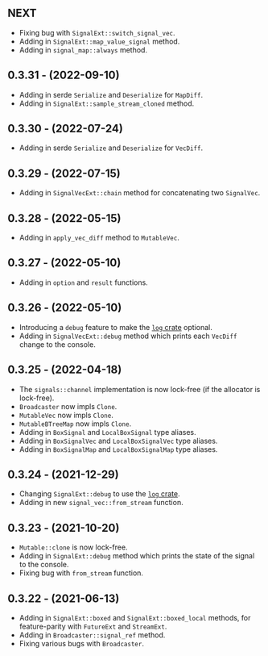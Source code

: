 ## NEXT
* Fixing bug with `SignalExt::switch_signal_vec`.
* Adding in `SignalExt::map_value_signal` method.
* Adding in `signal_map::always` method.

## 0.3.31 - (2022-09-10)
* Adding in serde `Serialize` and `Deserialize` for `MapDiff`.
* Adding in `SignalExt::sample_stream_cloned` method.

## 0.3.30 - (2022-07-24)
* Adding in serde `Serialize` and `Deserialize` for `VecDiff`.

## 0.3.29 - (2022-07-15)
* Adding in `SignalVecExt::chain` method for concatenating two `SignalVec`.

## 0.3.28 - (2022-05-15)
* Adding in `apply_vec_diff` method to `MutableVec`.

## 0.3.27 - (2022-05-10)
* Adding in `option` and `result` functions.

## 0.3.26 - (2022-05-10)
* Introducing a `debug` feature to make the [`log` crate](https://crates.io/crates/log) optional.
* Adding in `SignalVecExt::debug` method which prints each `VecDiff` change to the console.

## 0.3.25 - (2022-04-18)
* The `signals::channel` implementation is now lock-free (if the allocator is lock-free).
* `Broadcaster` now impls `Clone`.
* `MutableVec` now impls `Clone`.
* `MutableBTreeMap` now impls `Clone`.
* Adding in `BoxSignal` and `LocalBoxSignal` type aliases.
* Adding in `BoxSignalVec` and `LocalBoxSignalVec` type aliases.
* Adding in `BoxSignalMap` and `LocalBoxSignalMap` type aliases.

## 0.3.24 - (2021-12-29)
* Changing `SignalExt::debug` to use the [`log` crate](https://crates.io/crates/log).
* Adding in new `signal_vec::from_stream` function.

## 0.3.23 - (2021-10-20)
* `Mutable::clone` is now lock-free.
* Adding in `SignalExt::debug` method which prints the state of the signal to the console.
* Fixing bug with `from_stream` function.

## 0.3.22 - (2021-06-13)
* Adding in `SignalExt::boxed` and `SignalExt::boxed_local` methods, for feature-parity with `FutureExt` and `StreamExt`.
* Adding in `Broadcaster::signal_ref` method.
* Fixing various bugs with `Broadcaster`.
